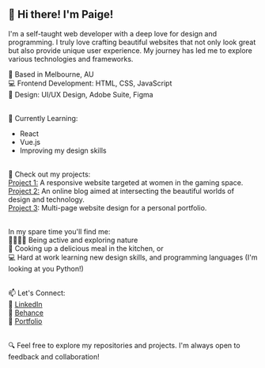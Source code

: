 ## 👋 Hi there! I'm Paige!

I'm a self-taught web developer with a deep love for design and programming. I truly love crafting beautiful websites that not only look great but also provide unique user experience. My journey has led me to explore various technologies and frameworks.<br>

🤍 Based in Melbourne, AU<br>
💻 Frontend Development: HTML, CSS, JavaScript<br>
🎨 Design: UI/UX Design, Adobe Suite, Figma<br><br>

🌱 Currently Learning:<br>
- React<br>
- Vue.js<br>
- Improving my design skills<br><br>

🌟 Check out my projects:<br>
[Project 1:](https://www.behance.net/gallery/163109953/GirlByte-Website-Design) A responsive website targeted at women in the gaming space.<br>
[Project 2:](https://paigehai.framer.ai/) An online blog aimed at intersecting the beautiful worlds of design and technology.<br>
[Project 3](https://www.behance.net/gallery/207126265/Personal-Portfolio-Website-Design): Multi-page website design for a personal portfolio.<br><br>

In my spare time you'll find me:<br>
🏃🏼‍♀️‍➡️ Being active and exploring nature<br>
🍛 Cooking up a delicious meal in the kitchen, or<br>
💻 Hard at work learning new design skills, and programming languages (I'm looking at you Python!)<br><br>


📫 Let's Connect:<br>
🔗 [LinkedIn](https://www.linkedin.com/in/paigehai/)<br>
🔗 [Behance](https://www.behance.net/paigehai)<br>
🔗 [Portfolio](https://paigehai.framer.ai)<br><br>

🔍 Feel free to explore my repositories and projects. I'm always open to feedback and collaboration!
